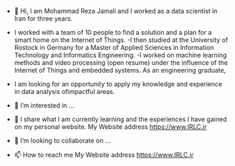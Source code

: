 - 👋 Hi, I am Mohammad Reza Jamali and I worked as a data scientist in Iran for three years.
- I worked with a team of 10 people to find a solution and a plan for a smart home on the Internet of Things.
-I then studied at the University of Rostock in Germany for a Master of Applied Sciences in Information Technology and Informatics Engineering.
-I worked on machine learning methods and video processing (open resume) under the influence of the Internet of Things and embedded systems. As an engineering graduate,
- I am looking for an opportunity to apply my knowledge and experience in data analysis ofimpactful areas.


- 👀 I’m interested in ...

- 🌱 I share what I am currently learning and the experiences I have gained on my personal website. My Website address https://www.IRLC.ir

- 💞️ I’m looking to collaborate on ...

- 📫 How to reach me  My Website address https://www.IRLC.ir

<!---
RezaJamali91/RezaJamali91 is a ✨ special ✨ repository because its `README.md` (this file) appears on your GitHub profile.
You can click the Preview link to take a look at your changes.
--->
